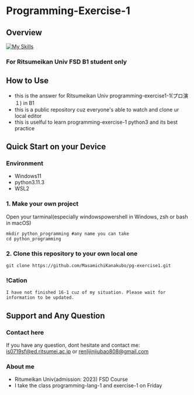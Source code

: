 # Programming-Exercise-1
## Overview
[![My Skills](https://skillicons.dev/icons?i=python,fastapi,django,flask,github,git,vscode)](https://skillicons.dev)
### For Ritsumeikan Univ FSD B1 student only

## How to Use 
- this is the answer for Ritsumeikan Univ programming-exercise1-1(プロ演１) in B1
- this is a public repository cuz everyone's able to watch and clone ur local editor
- this is uselful to learn programming-exercise-1 python3 and its best practice

## Quick Start on your Device

### Environment
- Windows11
- python3.11.3
- WSL2

### 1. Make your own project
Open your tarminal(especially windowspowershell in Windows, zsh or bash in macOS)

```
mkdir python_programming #any name you can take
cd python_programming
```

### 2. Clone this repository to your own local one
```
git clone https://github.com/MasamichiKanakubo/pg-exercise1.git
```

### !Cation
`I have not finished 16-1 cuz of my situation. Please wait for information to be updated.`

## Support and Any Question

### Contact here
If you have any question, dont hesitate and contact me: is0719sf@ed.ritsumei.ac.jp or renlijinjiubao808@gmail.com

### About me
- Ritumeikan Univ(admission: 2023) FSD Course
- I take the class programming-lang-1 and exercise-1 on Friday

